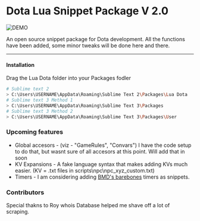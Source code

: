 # Dota Lua Snippet Package V 2.0
![DEMO](http://zippy.gfycat.com/BiodegradableUnequaledIcelandicsheepdog.gif)

An open source snippet package for Dota development. All the functions have been added, some minor tweaks will be done here and there.
***

#### Installation
Drag the Lua Dota folder into your Packages fodler

```sh
# Sublime text 2
> C:\Users\USERNAME\AppData\Roaming\Sublime Text 2\Packages\Lua Dota
# Sublime text 3 Method 1
> C:\Users\USERNAME\AppData\Roaming\Sublime Text 3\Packages
# Sublime text 3 Method 2
> C:\Users\USERNAME\AppData\Roaming\Sublime Text 3\Packages\User

```

### Upcoming features
* Global accesors - (viz - "GameRules", "Convars") I have the code setup to do that, but wasnt sure of all accesors at this point. Will add that in soon
* KV Expansions - A fake language syntax that makes adding KVs much easier. (KV = .txt files in scripts\npc\npc_xyz_custom.txt)
* Timers - I am considering adding [BMD's barebones](https://github.com/bmddota/barebones) timers as snippets.


### Contributors
Special thakns to Roy whois Database helped me shave off a lot of scraping.

